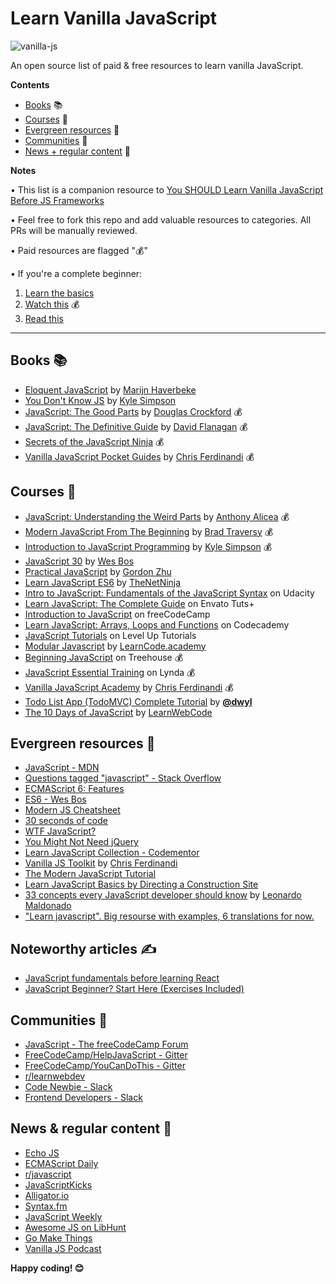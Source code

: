 # Learn Vanilla JavaScript

![vanilla-js](https://snipcart.com/media/203715/vanilla-js.jpeg)

An open source list of paid &amp; free resources to learn vanilla JavaScript.

**Contents**

- [Books](#books-) 📚
- [Courses](#courses-) 🎒
- [Evergreen resources](#evergreen-resources-) 🌲
- [Communities](#communities-) 💬
- [News + regular content](#news--regular-content-) 📩

**Notes**

• This list is a companion resource to [You SHOULD Learn Vanilla JavaScript Before JS Frameworks](https://snipcart.com/blog/learn-vanilla-javascript-before-using-js-frameworks)

• Feel free to fork this repo and add valuable resources to categories. All PRs will be manually reviewed.

• Paid resources are flagged "💰"

• If you're a complete beginner:

1. [Learn the basics](https://learn.freecodecamp.org/javascript-algorithms-and-data-structures/basic-javascript)
2. [Watch this](https://www.udemy.com/understand-javascript/) 💰
3. [Read this](https://github.com/getify/You-Dont-Know-JS)

***

## Books 📚

- [Eloquent JavaScript](https://eloquentjavascript.net/) by [Marijn Haverbeke](https://twitter.com/MarijnJH)
- [You Don't Know JS](https://github.com/getify/You-Dont-Know-JS) by [Kyle Simpson](https://twitter.com/getify)
- [JavaScript: The Good Parts](http://shop.oreilly.com/product/9780596517748.do) by [Douglas Crockford](http://www.crockford.com/) 💰
- [JavaScript: The Definitive Guide](http://shop.oreilly.com/product/9780596805531.do) by [David Flanagan](https://twitter.com/__DavidFlanagan) 💰
- [Secrets of the JavaScript Ninja](https://www.manning.com/books/secrets-of-the-javascript-ninja-second-edition) 💰
- [Vanilla JavaScript Pocket Guides](https://vanillajsguides.com/) by [Chris Ferdinandi](https://twitter.com/ChrisFerdinandi) 💰

## Courses 🎒

- [JavaScript: Understanding the Weird Parts](https://www.udemy.com/understand-javascript/) by [Anthony Alicea](https://twitter.com/anthonypalicea) 💰
- [Modern JavaScript From The Beginning](https://www.udemy.com/modern-javascript-from-the-beginning/) by [Brad Traversy](https://twitter.com/traversymedia) 💰
- [Introduction to JavaScript Programming](https://frontendmasters.com/courses/javascript-basics/) by [Kyle Simpson](https://twitter.com/getify) 💰
- [JavaScript 30](https://javascript30.com/) by [Wes Bos](https://twitter.com/wesbos)
- [Practical JavaScript](https://watchandcode.com/p/practical-javascript) by [Gordon Zhu](https://twitter.com/gordon_zhu)
- [Learn JavaScript ES6](https://www.awesomecodingvideos.com/learn-javascript-es6-by-the-net-ninja/) by [TheNetNinja](https://twitter.com/thenetninjauk)
- [Intro to JavaScript: Fundamentals of the JavaScript Syntax](https://www.udacity.com/course/intro-to-javascript--ud803) on Udacity
- [Learn JavaScript: The Complete Guide](https://code.tutsplus.com/series/learn-javascript-the-complete-guide--cms-1112) on Envato Tuts+
- [Introduction to JavaScript](https://learn.freecodecamp.org/javascript-algorithms-and-data-structures/basic-javascript) on freeCodeCamp
- [Learn JavaScript: Arrays, Loops and Functions](https://www.codecademy.com/learn/introduction-to-javascript) on Codecademy
- [JavaScript Tutorials](https://www.leveluptutorials.com/tutorials/javascript-tutorials) on Level Up Tutorials
- [Modular Javascript](https://www.awesomecodingvideos.com/modular-javascript/) by [LearnCode.academy](https://twitter.com/learncodeacad)
- [Beginning JavaScript](https://teamtreehouse.com/tracks/beginning-javascript) on Treehouse 💰
- [JavaScript Essential Training](https://www.lynda.com/JavaScript-tutorials/JavaScript-Essential-Training/574716-2.html) on Lynda 💰
- [Vanilla JavaScript Academy](https://vanillajsacademy.com/) by [Chris Ferdinandi](https://twitter.com/ChrisFerdinandi) 💰
- [Todo List App (TodoMVC) Complete Tutorial](https://github.com/dwyl/todomvc-vanilla-javascript-example "Free beginner-friendly step-by-step example with TDD tests")
by [**@dwyl**](https://github.com/dwyl)
- [The 10 Days of JavaScript](https://www.youtube.com/playlist?list=PLpcSpRrAaOaoIqHQddZOdbRrzr5dJtgSs) by [LearnWebCode](https://www.youtube.com/channel/UCHRp19HU7Y2LwfI0Ai6WAGQ)

## Evergreen resources 🌲

- [JavaScript - MDN](https://developer.mozilla.org/en-US/docs/Web/JavaScript)
- [Questions tagged "javascript" - Stack Overflow](https://stackoverflow.com/questions/tagged/javascript)
- [ECMAScript 6: Features](http://es6-features.org/)
- [ES6 - Wes Bos](https://wesbos.com/category/es6/)
- [Modern JS Cheatsheet](https://mbeaudru.github.io/modern-js-cheatsheet/)
- [30 seconds of code](https://30secondsofcode.org/)
- [WTF JavaScript?](https://github.com/denysdovhan/wtfjs)
- [You Might Not Need jQuery](http://youmightnotneedjquery.com/)
- [Learn JavaScript Collection - Codementor](https://www.codementor.io/collections/learn-javascript-bwbck52i3)
- [Vanilla JS Toolkit](https://vanillajstoolkit.com/) by [Chris Ferdinandi](https://twitter.com/ChrisFerdinandi)
- [The Modern JavaScript Tutorial](https://javascript.info)
- [Learn JavaScript Basics by Directing a Construction Site](http://www.codeanalogies.com/jsconstruction/)
- [33 concepts every JavaScript developer should know](https://github.com/leonardomso/33-js-concepts) by [Leonardo Maldonado](https://twitter.com/leonardomso)
- ["Learn javascript". Big resourse with examples, 6 translations for now.](https://javascript.info/)

## Noteworthy articles ✍️

- [JavaScript fundamentals before learning React](https://www.robinwieruch.de/javascript-fundamentals-react-requirements/)
- [JavaScript Beginner? Start Here (Exercises Included)](https://snipcart.com/blog/javascript-beginner-intro-exercises)

## Communities 💬

- [JavaScript - The freeCodeCamp Forum](https://forum.freecodecamp.org/c/javascript)
- [FreeCodeCamp/HelpJavaScript - Gitter](https://gitter.im/FreeCodeCamp/HelpJavaScript)
- [FreeCodeCamp/YouCanDoThis - Gitter](https://gitter.im/FreeCodeCamp/YouCanDoThis)
- [r/learnwebdev](https://www.reddit.com/r/learnwebdev/)
- [Code Newbie - Slack](https://codenewbie.typeform.com/to/uwsWlZ)
- [Frontend Developers - Slack](http://frontenddevelopers.org/)

## News & regular content 📩

- [Echo JS](http://www.echojs.com/)
- [ECMAScript Daily](https://ecmascript-daily.github.io/)
- [r/javascript](https://www.reddit.com/r/javascript/)
- [JavaScriptKicks](http://javascriptkicks.com/)
- [Alligator.io](https://alligator.io/js/)
- [Syntax.fm](https://syntax.fm/)
- [JavaScript Weekly](https://javascriptweekly.com/)
- [Awesome JS on LibHunt](https://js.libhunt.com/)
- [Go Make Things](https://gomakethings.com/)
- [Vanilla JS Podcast](https://vanillajspodcast.com/)

**Happy coding! 😊**
